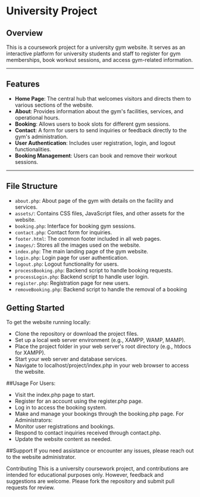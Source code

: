 # University Project

## Overview

This is a coursework project for a university gym website. It serves as an interactive platform for university students and staff to register for gym memberships, book workout sessions, and access gym-related information.

---

## Features

- **Home Page**: The central hub that welcomes visitors and directs them to various sections of the website.
- **About**: Provides information about the gym's facilities, services, and operational hours.
- **Booking**: Allows users to book slots for different gym sessions.
- **Contact**: A form for users to send inquiries or feedback directly to the gym's administration.
- **User Authentication**: Includes user registration, login, and logout functionalities.
- **Booking Management**: Users can book and remove their workout sessions.

---

## File Structure

- `about.php`: About page of the gym with details on the facility and services.
- `assets/`: Contains CSS files, JavaScript files, and other assets for the website.
- `booking.php`: Interface for booking gym sessions.
- `contact.php`: Contact form for inquiries.
- `footer.html`: The common footer included in all web pages.
- `images/`: Stores all the images used on the website.
- `index.php`: The main landing page of the gym website.
- `login.php`: Login page for user authentication.
- `logout.php`: Logout functionality for users.
- `processBooking.php`: Backend script to handle booking requests.
- `processLogin.php`: Backend script to handle user login.
- `register.php`: Registration page for new users.
- `removeBooking.php`: Backend script to handle the removal of a booking

## Getting Started

To get the website running locally:

- Clone the repository or download the project files.
- Set up a local web server environment (e.g., XAMPP, WAMP, MAMP).
- Place the project folder in your web server's root directory (e.g., htdocs for XAMPP).
- Start your web server and database services.
- Navigate to localhost/project/index.php in your web browser to access the website.

##Usage
For Users:
- Visit the index.php page to start.
- Register for an account using the register.php page.
- Log in to access the booking system.
- Make and manage your bookings through the booking.php page.
For Administrators:
- Monitor user registrations and bookings.
- Respond to contact inquiries received through contact.php.
- Update the website content as needed.

##Support
If you need assistance or encounter any issues, please reach out to the website administrator.

Contributing
This is a university coursework project, and contributions are intended for educational purposes only. However, feedback and suggestions are welcome. Please fork the repository and submit pull requests for review.

